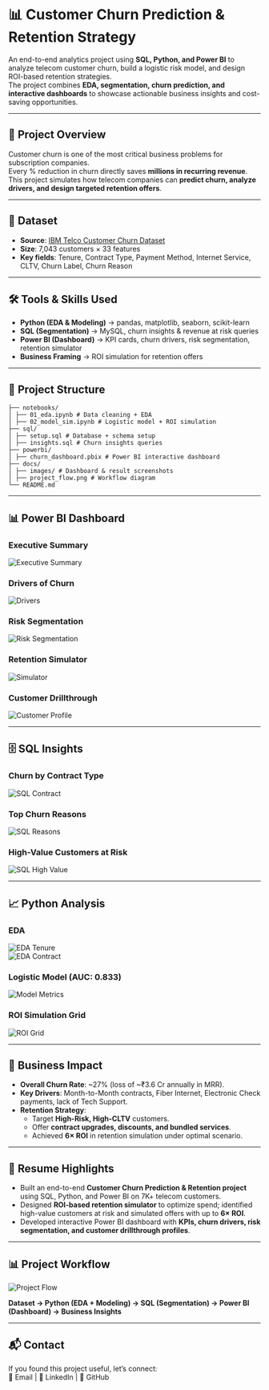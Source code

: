 # 📊 Customer Churn Prediction & Retention Strategy

An end-to-end analytics project using **SQL, Python, and Power BI** to analyze telecom customer churn, build a logistic risk model, and design ROI-based retention strategies.  
The project combines **EDA, segmentation, churn prediction, and interactive dashboards** to showcase actionable business insights and cost-saving opportunities.

---

## 📌 Project Overview
Customer churn is one of the most critical business problems for subscription companies.  
Every % reduction in churn directly saves **millions in recurring revenue**.  
This project simulates how telecom companies can **predict churn, analyze drivers, and design targeted retention offers**.

---

## 📂 Dataset
- **Source**: [IBM Telco Customer Churn Dataset](https://www.kaggle.com/blastchar/telco-customer-churn)  
- **Size**: 7,043 customers × 33 features  
- **Key fields**: Tenure, Contract Type, Payment Method, Internet Service, CLTV, Churn Label, Churn Reason  

---

## 🛠 Tools & Skills Used
- **Python (EDA & Modeling)** → pandas, matplotlib, seaborn, scikit-learn  
- **SQL (Segmentation)** → MySQL, churn insights & revenue at risk queries  
- **Power BI (Dashboard)** → KPI cards, churn drivers, risk segmentation, retention simulator  
- **Business Framing** → ROI simulation for retention offers  

---

## 📒 Project Structure
```
├── notebooks/
│ ├── 01_eda.ipynb # Data cleaning + EDA
│ ├── 02_model_sim.ipynb # Logistic model + ROI simulation
├── sql/
│ ├── setup.sql # Database + schema setup
│ ├── insights.sql # Churn insights queries
├── powerbi/
│ ├── churn_dashboard.pbix # Power BI interactive dashboard
├── docs/
│ ├── images/ # Dashboard & result screenshots
│ ├── project_flow.png # Workflow diagram
└── README.md
```


---

## 📊 Power BI Dashboard

### Executive Summary
![Executive Summary](docs/images/dashboard_exec.png)

### Drivers of Churn
![Drivers](docs/images/dashboard_drivers.png)

### Risk Segmentation
![Risk Segmentation](docs/images/dashboard_risk.png)

### Retention Simulator
![Simulator](docs/images/dashboard_sim.png)

### Customer Drillthrough
![Customer Profile](docs/images/dashboard_customer.png)

---

## 🗄 SQL Insights

### Churn by Contract Type
![SQL Contract](images/sql_contract.png)

### Top Churn Reasons
![SQL Reasons](images/sql_reasons.png)

### High-Value Customers at Risk
![SQL High Value](images/sql_highvalue.png)

---

## 📈 Python Analysis

### EDA
![EDA Tenure](images/eda_tenure.png)  
![EDA Contract](images/eda_contract.png)

### Logistic Model (AUC: 0.833)
![Model Metrics](images/model_metrics.png)

### ROI Simulation Grid
![ROI Grid](images/roi_grid.png)

---

## 🔑 Business Impact
- **Overall Churn Rate**: ~27% (loss of ~₹3.6 Cr annually in MRR).  
- **Key Drivers**: Month-to-Month contracts, Fiber Internet, Electronic Check payments, lack of Tech Support.  
- **Retention Strategy**:  
  - Target **High-Risk, High-CLTV** customers.  
  - Offer **contract upgrades, discounts, and bundled services**.  
  - Achieved **6× ROI** in retention simulation under optimal scenario.  

---

## 📌 Resume Highlights
- Built an end-to-end **Customer Churn Prediction & Retention project** using SQL, Python, and Power BI on 7K+ telecom customers.  
- Designed **ROI-based retention simulator** to optimize spend; identified high-value customers at risk and simulated offers with up to **6× ROI**.  
- Developed interactive Power BI dashboard with **KPIs, churn drivers, risk segmentation, and customer drillthrough profiles**.  

---

## 📊 Project Workflow
![Project Flow](docs/project_flow.png)

**Dataset → Python (EDA + Modeling) → SQL (Segmentation) → Power BI (Dashboard) → Business Insights**

---

## 📬 Contact
If you found this project useful, let’s connect:  
📧 Email | 💼 LinkedIn | 🐙 GitHub
